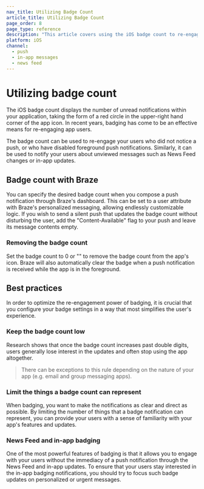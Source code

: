 ```yaml
---
nav_title: Utilizing Badge Count
article_title: Utilizing Badge Count
page_order: 8
page_type: reference
description: "This article covers using the iOS badge count to re-engage users who didn't notice a push, or who have disabled foreground push notifications."
platform: iOS
channel:
  - push
  - in-app messages
  - news feed
---
```


# Utilizing badge count

The iOS badge count displays the number of unread notifications within your application, taking the form of a red circle in the upper-right hand corner of the app icon. In recent years, badging has come to be an effective means for re-engaging app users.

The badge count can be used to re-engage your users who did not notice a push, or who have disabled foreground push notifications. Similarly, it can be used to notify your users about unviewed messages such as News Feed changes or in-app updates.

## Badge count with Braze

You can specify the desired badge count when you compose a push notification through Braze's dashboard. This can be set to a user attribute with Braze's personalized messaging, allowing endlessly customizable logic. If you wish to send a silent push that updates the badge count without disturbing the user, add the "Content-Available" flag to your push and leave its message contents empty.

### Removing the badge count

Set the badge count to 0 or "" to remove the badge count from the app's icon. Braze will also automatically clear the badge when a push notification is received while the app is in the foreground.

## Best practices

In order to optimize the re-engagement power of badging, it is crucial that you configure your badge settings in a way that most simplifies the user's experience.

### Keep the badge count low
Research shows that once the badge count increases past double digits, users generally lose interest in the updates and often stop using the app altogether.

> There can be exceptions to this rule depending on the nature of your app (e.g. email and group messaging apps).

### Limit the things a badge count can represent
When badging, you want to make the notifications as clear and direct as possible. By limiting the number of things that a badge notification can represent, you can provide your users with a sense of familiarity with your app's features and updates.

### News Feed and in-app badging
One of the most powerful features of badging is that it allows you to engage with your users without the immediacy of a push notification through the News Feed and in-app updates. To ensure that your users stay interested in the in-app badging notifications, you should try to focus such badge updates on personalized or urgent messages.
